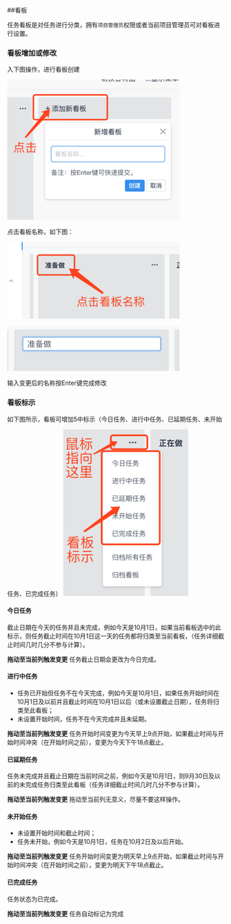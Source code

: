 ##看板

任务看板是对任务进行分类，拥有`项目管理员`权限或者当前项目管理员可对看板进行设置。

### 看板增加或修改
入下图操作，进行看板创建

![](/assets/o_1cq0pqja2voc1q8u1og31g3k1heb22.png)

点击看板名称，如下图：

![](/assets/o_1cq0pu645ljd19s91o7cvv8hl27.png)

![](/assets/o_1cq0q0nldbk7at108gutta6s2c.png)

输入变更后的名称按Enter键完成修改

### 看板标示
如下图所示，看板可增加5中标示（今日任务、进行中任务、已延期任务、未开始任务、已完成任务）
![](/assets/o_1cq0q6skq168714ja17bfi8cna82h.png)

#### 今日任务
截止日期在今天的任务并且未完成，例如今天是10月1日，如果当前看板选中的此标示，则任务截止时间在10月1日这一天的任务都将归类至当前看板，（任务详细截止时间几时几分不参与计算）。

**拖动至当前列触发变更**
任务截止日期会更改为今日完成。

#### 进行中任务
- 任务已开始但任务不在今天完成，例如今天是10月1日，如果任务开始时间在10月1日及以前并且截止时间在10月1日以后（或未设置截止日期），任务将归类至此看板；
- 未设置开始时间，任务不在今天完成并且未延期。

**拖动至当前列触发变更**
任务开始时间变更为今天早上9点开始，如果截止时间与开始时间冲突（在开始时间之前），变更为今天下午18点截止。

#### 已延期任务
任务未完成并且截止日期在当前时间之前，例如今天是10月1日，则9月30日及以前的未完成任务归类至此看板（任务详细截止时间几时几分不参与计算）。

**拖动至当前列触发变更**
拖动至当前列无意义，尽量不要这样操作。

#### 未开始任务
- 未设置开始时间和截止时间；
- 任务未开始，例如今天是10月1日，任务在10月2日及以后开始。

**拖动至当前列触发变更**
任务开始时间变更为明天早上9点开始，如果截止时间与开始时间冲突（在开始时间之前），变更为明天下午18点截止。

#### 已完成任务
任务状态为已完成。

**拖动至当前列触发变更**
任务自动标记为完成
